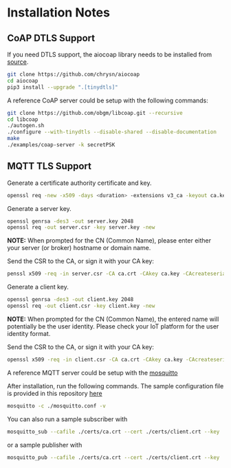 # Installation Notes

## CoAP DTLS Support

If you need DTLS support, the aiocoap library needs to be installed from [source](https://aiocoap.readthedocs.io/en/latest/installation.html). 

```bash
git clone https://github.com/chrysn/aiocoap
cd aiocoap
pip3 install --upgrade ".[tinydtls]"
```

A reference CoAP server could be setup with the following commands:
```bash
git clone https://github.com/obgm/libcoap.git --recursive
cd libcoap
./autogen.sh
./configure --with-tinydtls --disable-shared --disable-documentation
make
./examples/coap-server -k secretPSK
```


## MQTT TLS Support

Generate a certificate authority certificate and key.
```bash
openssl req -new -x509 -days <duration> -extensions v3_ca -keyout ca.key -out ca.crt
```

Generate a server key.
```bash
openssl genrsa -des3 -out server.key 2048
openssl req -out server.csr -key server.key -new
```
**NOTE:** When prompted for the CN (Common Name), please enter either your server (or broker) hostname or domain name.

Send the CSR to the CA, or sign it with your CA key:
```bash
penssl x509 -req -in server.csr -CA ca.crt -CAkey ca.key -CAcreateserial -out server.crt -days <duration>
```

Generate a client key.
```bash
openssl genrsa -des3 -out client.key 2048
openssl req -out client.csr -key client.key -new
```
**NOTE:** When prompted for the CN (Common Name), the entered name will potentially be the user identity. Please check your IoT platform for the user identity format.

Send the CSR to the CA, or sign it with your CA key:
```bash
openssl x509 -req -in client.csr -CA ca.crt -CAkey ca.key -CAcreateserial -out client.crt -days <duration>
```

A reference MQTT server could be setup with the [mosquitto](https://mosquitto.org/download/)

After installation, run the following commands. The sample configuration file is provided in this repository [here](mosquitto.conf)
```bash
mosquitto -c ./mosquitto.conf -v
```

You can also run a sample subscriber with
```bash
mosquitto_sub --cafile ./certs/ca.crt --cert ./certs/client.crt --key ./certs/client.key -d -h localhost -p 8883 -t 'test/topic' -v
```

or a sample publisher with
```bash
mosquitto_pub --cafile ./certs/ca.crt --cert ./certs/client.crt --key ./certs/client.key -d -h localhost -p 8883 -t 'test/topic' -m "hello"
```